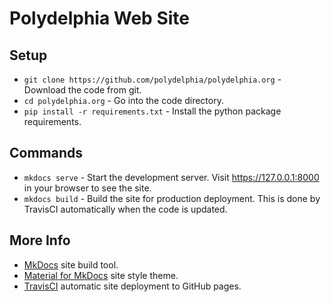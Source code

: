 # Polydelphia Web Site

## Setup

- `git clone https://github.com/polydelphia/polydelphia.org` - Download the code from git.
- `cd polydelphia.org` - Go into the code directory.
- `pip install -r requirements.txt` - Install the python package requirements.

## Commands

- `mkdocs serve` - Start the development server. Visit https://127.0.0.1:8000 in your browser to see the site.
- `mkdocs build` - Build the site for production deployment. This is done by TravisCI automatically when the code is updated.

## More Info

- [MkDocs](https://www.mkdocs.org/) site build tool.
- [Material for MkDocs](https://squidfunk.github.io/mkdocs-material/) site style theme.
- [TravisCI](https://travis-ci.com/polydelphia/polydelphia.org) automatic site deployment to GitHub pages.

